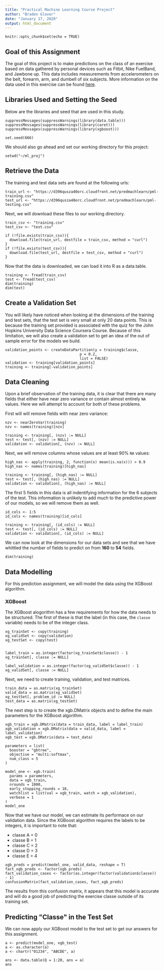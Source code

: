 ```yaml
---
title: "Practical Machine Learning Course Project"
author: "Braden Glover"
date: "January 17, 2020"
output: html_document
---
```


```{r setup, include=FALSE}
knitr::opts_chunk$set(echo = TRUE)
```

## Goal of this Assignment
The goal of this project is to make predictions on the class of an exercise based on data gathered by personal devices such as Fitbit, Nike FuelBand, and Jawbone up. This data includes measurements from accelerometers on the belt, forearm, arm, and dumbell of six subjects. More information on the data used in this exercise can be found [here](http://web.archive.org/web/20161224072740/http:/groupware.les.inf.puc-rio.br/har). 

## Libraries Used and Setting the Seed
Below are the libraries and seed that are used in this study. 
```{r}
suppressMessages(suppressWarnings(library(data.table)))
suppressMessages(suppressWarnings(library(caret)))
suppressMessages(suppressWarnings(library(xgboost)))

set.seed(666)
```
We should also go ahead and set our working directory for this project:
```{r}
setwd("~/ml_proj")
```

## Retrieve the Data
The training and test data sets are found at the following urls: 
```{r}
train_url <- "https://d396qusza40orc.cloudfront.net/predmachlearn/pml-training.csv"
test_url <- "https://d396qusza40orc.cloudfront.net/predmachlearn/pml-testing.csv"
```
Next, we will download these files to our working directory. 
```{r}
train_csv <- "training.csv"
test_csv <- "test.csv"

if (!file.exists(train_csv)){
  download.file(train_url, destfile = train_csv, method = "curl")
}
if (!file.exists(test_csv)){
  download.file(test_url, destfile = test_csv, method = "curl")
}
```
Now that the data is downloaded, we can load it into R as a data.table. 
```{r}
training <- fread(train_csv)
test <- fread(test_csv)
dim(training)
dim(test)
```

## Create a Validation Set
You will likely have noticed when looking at the dimensions of the training and test sets, that the test set is very small at only 20 data points. This is because the training set provided is associated with the quiz for the John Hopkins University Data Science Coursera Course. Because of this limitation, we will also create a validation set to get an idea of the out of sample error for the models we build. 

```{r}
validation_points <- createDataPartition(y = training$classe, 
                                  p = 0.2, 
                                  list = FALSE)
validation <- training[validation_points]
training <- training[-validation_points]
```

## Data Cleaning
Upon a brief observation of the training data, it is clear that there are many fields that either have near zero variance or contain almost entirely `NA` values. Here we will attempt to account for both of these problems.
  
First will will remove fields with near zero variance:
```{r}
nzv <- nearZeroVar(training)
nzv <- names(training)[nzv]

training <- training[, (nzv) := NULL]
test <- test[, (nzv) := NULL]
validation <- validation[, (nzv) := NULL]
```
  
Next, we will remove columns whose values are at least 90% `NA` values: 
```{r}
high_nas <- apply(training, 2, function(x) mean(is.na(x))) > 0.9
high_nas <- names(training)[high_nas]

training <- training[, (high_nas) := NULL]
test <- test[, (high_nas) := NULL]
validation <- validation[, (high_nas) := NULL]
```
The first 5 fields in this data is all indentifying information for the 6 subjects of the test. This information is unlikely to add much to the predictive power of our models, so we will remove them as well. 
```{r}
id_cols <- 1:5
id_cols <- names(training)[id_cols]

training <- training[, (id_cols) := NULL]
test <- test[, (id_cols) := NULL]
validation <- validation[, (id_cols) := NULL]
```
We can now look at the dimensions for our data sets and see that we have whittled the number of fields to predict on from **160** to **54** fields. 
```{r}
dim(training)
```

## Data Modelling
For this prediction assignment, we will model the data using the XGBoost algorithm. 

### XGBoost
The XGBoost alogorithm has a few requirements for how the data needs to be structured. The first of these is that the label (in this case, the `classe` variable) needs to be of the integer class. 
```{r}
xg_trainSet <- copy(training)
xg_validSet <- copy(validation)
xg_testSet <- copy(test)


label_train = as.integer(factor(xg_trainSet$classe)) - 1 
xg_trainSet[, classe := NULL]

label_validation = as.integer(factor(xg_validSet$classe)) - 1
xg_validSet[, classe := NULL]
```
Next, we need to create training, validation, and test matrices. 
```{r}
train_data = as.matrix(xg_trainSet)
valid_data = as.matrix(xg_validSet)
xg_testSet[, problem_id := NULL]
test_data = as.matrix(xg_testSet)
```
The next step is to create the xgb.DMatrix objects and to define the main parameters for the XGBoost algorithm. 
```{r}
xgb_train = xgb.DMatrix(data = train_data, label = label_train)
xgb_validation = xgb.DMatrix(data = valid_data, label = label_validation)
xgb_test = xgb.DMatrix(data = test_data)

parameters = list(
  booster = "gbtree", 
  objective = "multi:softmax",
  num_class = 5
)
```

```{r}
model_one <- xgb.train(
  params = parameters, 
  data = xgb_train, 
  nrounds = 1000,
  early_stopping_rounds = 10, 
  watchlist = list(val = xgb_train, watch = xgb_validation), 
  verbose = 1
)
model_one
```
Now that we have our model, we can estimate its performace on our validation data. Since the XGBoost algorithm requires the labels to be integers, it is important to note that:  
 - classe A = 0  
 - classe B = 1  
 - classe C = 2  
 - classe D = 3  
 - classe E = 4  
```{r}
xgb_preds = predict(model_one, valid_data, reshape = T)
fact_xgb_preds <- factor(xgb_preds)
fact_validation_cases <- factor(as.integer(factor(validation$classe)) - 1)
confusionMatrix(fact_validation_cases, fact_xgb_preds)
```
The results from this confusion matrix, it appears that this model is accurate and will do a good job of predicting the exercise classe outside of its training set. 

## Predicting "Classe" in the Test Set
We can now apply our XGBoost model to the test set to get our answers for this assignment.  
```{r}
a <- predict(model_one, xgb_test)
a <- as.character(a)
a <- chartr("01234", "ABCDE", a)

ans <- data.table(Q = 1:20, ans = a)
ans
```
